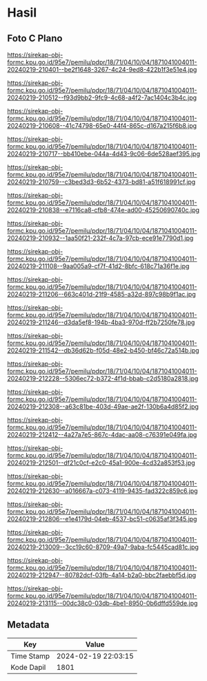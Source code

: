 # Hasil

## Foto C Plano

https://sirekap-obj-formc.kpu.go.id/95e7/pemilu/pdpr/18/71/04/10/04/1871041004011-20240219-210401--be2f1648-3267-4c24-9ed8-422b1f3e51e4.jpg

https://sirekap-obj-formc.kpu.go.id/95e7/pemilu/pdpr/18/71/04/10/04/1871041004011-20240219-210512--f93d9bb2-9fc9-4c68-a4f2-7ac1404c3b4c.jpg

https://sirekap-obj-formc.kpu.go.id/95e7/pemilu/pdpr/18/71/04/10/04/1871041004011-20240219-210608--41c74798-65e0-44f4-865c-d167a215f6b8.jpg

https://sirekap-obj-formc.kpu.go.id/95e7/pemilu/pdpr/18/71/04/10/04/1871041004011-20240219-210717--bb410ebe-044a-4d43-9c06-6de528aef395.jpg

https://sirekap-obj-formc.kpu.go.id/95e7/pemilu/pdpr/18/71/04/10/04/1871041004011-20240219-210759--c3bed3d3-6b52-4373-bd81-a51f618991cf.jpg

https://sirekap-obj-formc.kpu.go.id/95e7/pemilu/pdpr/18/71/04/10/04/1871041004011-20240219-210838--e7116ca8-cfb8-474e-ad00-45250690740c.jpg

https://sirekap-obj-formc.kpu.go.id/95e7/pemilu/pdpr/18/71/04/10/04/1871041004011-20240219-210932--1aa50f21-232f-4c7a-97cb-ece91e7790d1.jpg

https://sirekap-obj-formc.kpu.go.id/95e7/pemilu/pdpr/18/71/04/10/04/1871041004011-20240219-211108--9aa005a9-cf7f-41d2-8bfc-618c71a36f1e.jpg

https://sirekap-obj-formc.kpu.go.id/95e7/pemilu/pdpr/18/71/04/10/04/1871041004011-20240219-211206--663c401d-21f9-4585-a32d-897c98b9f1ac.jpg

https://sirekap-obj-formc.kpu.go.id/95e7/pemilu/pdpr/18/71/04/10/04/1871041004011-20240219-211246--d3da5ef8-194b-4ba3-970d-ff2b7250fe78.jpg

https://sirekap-obj-formc.kpu.go.id/95e7/pemilu/pdpr/18/71/04/10/04/1871041004011-20240219-211542--db36d62b-f05d-48e2-b450-bf46c72a514b.jpg

https://sirekap-obj-formc.kpu.go.id/95e7/pemilu/pdpr/18/71/04/10/04/1871041004011-20240219-212228--5306ec72-b372-4f1d-bbab-c2d5180a2818.jpg

https://sirekap-obj-formc.kpu.go.id/95e7/pemilu/pdpr/18/71/04/10/04/1871041004011-20240219-212308--a63c81be-403d-49ae-ae2f-130b6a4d85f2.jpg

https://sirekap-obj-formc.kpu.go.id/95e7/pemilu/pdpr/18/71/04/10/04/1871041004011-20240219-212412--4a27a7e5-867c-4dac-aa08-c76391e049fa.jpg

https://sirekap-obj-formc.kpu.go.id/95e7/pemilu/pdpr/18/71/04/10/04/1871041004011-20240219-212501--df21c0cf-e2c0-45a1-900e-4cd32a853f53.jpg

https://sirekap-obj-formc.kpu.go.id/95e7/pemilu/pdpr/18/71/04/10/04/1871041004011-20240219-212630--a016667a-c073-4119-9435-fad322c859c6.jpg

https://sirekap-obj-formc.kpu.go.id/95e7/pemilu/pdpr/18/71/04/10/04/1871041004011-20240219-212806--e1e4179d-04eb-4537-bc51-c0635af3f345.jpg

https://sirekap-obj-formc.kpu.go.id/95e7/pemilu/pdpr/18/71/04/10/04/1871041004011-20240219-213009--3cc19c60-8709-49a7-9aba-fc5445cad81c.jpg

https://sirekap-obj-formc.kpu.go.id/95e7/pemilu/pdpr/18/71/04/10/04/1871041004011-20240219-212947--80782dcf-03fb-4a14-b2a0-bbc2faebbf5d.jpg

https://sirekap-obj-formc.kpu.go.id/95e7/pemilu/pdpr/18/71/04/10/04/1871041004011-20240219-213115--00dc38c0-03db-4be1-8950-0b6dffd559de.jpg


## Metadata

| Key        | Value               |
| ---------- | ------------------- |
| Time Stamp | 2024-02-19 22:03:15 |
| Kode Dapil | 1801                |



